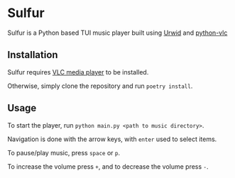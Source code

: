 # Sulfur

Sulfur is a Python based TUI music player built using [Urwid](http://urwid.org/) and [python-vlc](https://pypi.org/project/python-vlc/)

## Installation

Sulfur requires [VLC media player](https://www.videolan.org/vlc/) to be installed.

Otherwise, simply clone the repository and run `poetry install`.

## Usage

To start the player, run `python main.py <path to music directory>`.

Navigation is done with the arrow keys, with `enter` used to select items.

To pause/play music, press `space` or `p`.

To increase the volume press `+`, and to decrease the volume press `-`. 
